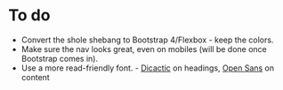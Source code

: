 # To do

- Convert the shole shebang to Bootstrap 4/Flexbox - keep the colors.
- Make sure the nav looks great, even on mobiles (will be done once Bootstrap comes in).
- Use a more read-friendly font. - [Dicactic](https://cdn.cloudcache.dk/fonts/dicactic/css/didactic.css) on headings, [Open Sans](https://fonts.google.com/specimen/Open+Sans) on content